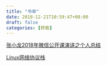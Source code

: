 ```yaml
---
title: "书单"
date: 2018-12-21T10:59:47+08:00
draft: false
categories: [转载]
---
```


[张小龙2018年微信公开课演讲之个人总结](http://jasonding.top/2018/01/16/personal/%E5%BC%A0%E5%B0%8F%E9%BE%992018%E5%B9%B4%E5%BE%AE%E4%BF%A1%E5%85%AC%E5%BC%80%E8%AF%BE%E6%BC%94%E8%AE%B2%E4%B9%8B%E4%B8%AA%E4%BA%BA%E6%80%BB%E7%BB%93/)

[Linux网络协议栈](http://www.cnblogs.com/sammyliu/p/5225623.html)
